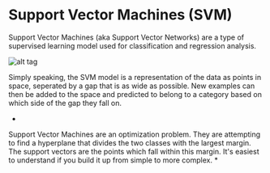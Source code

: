 # Support Vector Machines (SVM)

Support Vector Machines (aka Support Vector Networks) are a type of supervised learning model used for classification and regression analysis.

![alt tag](https://upload.wikimedia.org/wikipedia/commons/thumb/f/fe/Kernel_Machine.svg/512px-Kernel_Machine.svg.png)

Simply speaking, the SVM model is a representation of the data as points in space, seperated by a gap that is as wide as possible. New
examples can then be added to the space and predicted to belong to a category based on which side of the gap they fall on.

*
Support Vector Machines are an optimization problem. They are attempting to find a hyperplane that divides the two classes with the largest margin. The support vectors are the points which fall within this margin. It's easiest to understand if you build it up from simple to more complex.
*
